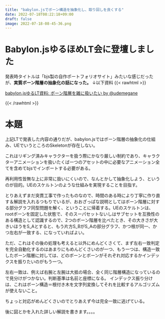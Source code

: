 ```yaml
---
title: "babylon.jsでボーン構造を抽象化し、取り回しを良くする"
date: 2022-07-18T08:22:18+09:00
draft: false
image: 2022-07-18-08-45-36.png
---
```


# Babylon.jsゆるほめLT会に登壇しました
発表時タイトルは「bjs製の自作ポートフォリオサイト」みたいな感じだったが、**実質ボーン階層の抽象化の話になった。**
↓以下資料
{{< rawhtml >}}
<script async class="docswell-embed" src="https://www.docswell.com/assets/libs/docswell-embed/docswell-embed.min.js" data-src="https://www.docswell.com/slide/5MRDGK/embed" data-aspect="0.5625"></script><div class="docswell-link"><a href="https://www.docswell.com/s/udemegane/5MRDGK-2022-07-18-081558">babylon.jsゆるLT資料: ボーン階層を雑に扱いたい by @udemegane</a></div>
{{< /rawhtml >}}



# 本題

上記LTで発表した内容の通りだが、babylon.jsではボーン階層の抽象化の仕組み、UEでいうところのSkeletonが存在しない。

これはリギング済みキャラクターを扱う際にかなり厳しい制約であり、キャラクターアニメーションを扱いたくば一つのアセットの中に必要なアニメーション全てを含めてbjsでインポートする必要がある。<br>

再利用性皆無な上に非常に扱いにくいので、なんとかして抽象化しよう、というのが目的。UEのスケルトンのような仕組みを実現することを目指す。  <br>

とりあえずまだ突貫工事で作ったものなので、時間のある時により丁寧に作り直す＆解説を入れるつもりでいるが、おおざっぱな説明としてはボーン階層に対する部分グラフ同型問題を解く、ということに帰着する。UEのスケルトンは、rootボーンを固定した状態で、そのスーパセットないしはサブセットを互換性のある構造として認識するので、2つのボーン階層を比べたとき、その大きさが大きいほうをS_Aとすると、もう片方S_BがS_Aの部分グラフ、かつ根が同一、かつ左右が一致する、になっていればよい。<br>

ただ、これはその後の処理も考えると以外にめんどくさくて、まず左右一致判定を完全自動化するのはあまりにもめんどくさいのが一つ、もう一つは、構造一致したボーン階層に対しては、どのボーンとボーンがそれぞれ対応するかインデックスを振りたいのがもう一つ。<br>

左右一致は、例えば右腕と左腕は大抵の場合、全く同じ階層構造になっているので見分けがつかない。判断基準は名前と座標になる。
インデックス振り分けは、これはボーン構造＝根付き木を文字列変換してそれを比較するアルゴリズムが使えないこと。<br>

ちょっと対応がめんどくさいのでとりあえず今は完全一致に逃げている。<br>

後に図とかを入れた詳しい解説を書きます。。。。

